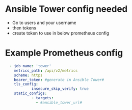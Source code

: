 # Ansible Tower config needed

- Go to users and your username
- then tokens
- create token to use in below prometheus config



# Example Prometheus config
```yaml
  - job_name: 'tower'
    metrics_path: /api/v2/metrics
    scheme: https
    bearer_token: #generate in Ansible Tower#
    tls_config:
            insecure_skip_verify: true
    static_configs:
            - targets: 
              - #ansible_tower_url#
```
